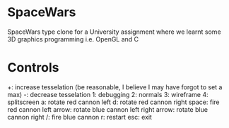 SpaceWars
=========

SpaceWars type clone for a University assignment where we learnt some 3D graphics programming i.e. OpenGL and C


Controls
=========

+: increase tesselation (be reasonable, I believe I may have forgot to set a max)
-: decrease tesselation 
1: debugging
2: normals
3: wireframe
4: splitscreen
a: rotate red cannon left
d: rotate red cannon right
space: fire red cannon
left arrow: rotate blue cannon left
right arrow: rotate blue cannon right
/: fire blue cannon
r: restart
esc: exit
